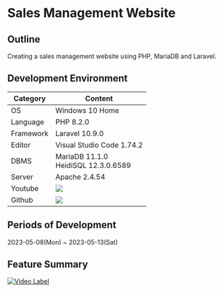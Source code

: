 # Sales Management Website

## Outline
Creating a sales management website using PHP, MariaDB and Laravel.   

## Development Environment
| Category | Content |
| --- | --- |
| OS | Windows 10 Home |
| Language | PHP 8.2.0 |
| Framework | Laravel 10.9.0 |
| Editor | Visual Studio Code 1.74.2 |
| DBMS | MariaDB 11.1.0 <br> HeidiSQL 12.3.0.6589|
| Server | Apache 2.4.54 |
| Youtube | <a href="https://youtu.be/UxYTKOYomtM"><img src="https://img.shields.io/badge/YouTube-%23FF0000.svg?style=flat-square&logo=YouTube&logoColor=white"/></a>|
| Github | <a href="https://github.com/ces0028/Sales_Management-PHP-Laravel-Project"><img src="https://img.shields.io/badge/Github-F05032?style=flat-square&logo=github&logoColor=white"/></a> |

## Periods of Development
2023-05-08(Mon) ~ 2023-05-13(Sat)

## Feature Summary
[![Video Label](http://img.youtube.com/vi/UxYTKOYomtM/0.jpg)](https://youtu.be/UxYTKOYomtM)

